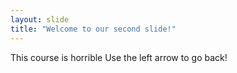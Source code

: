 ```yaml
---
layout: slide
title: "Welcome to our second slide!"
---
```

This course is horrible
Use the left arrow to go back!
